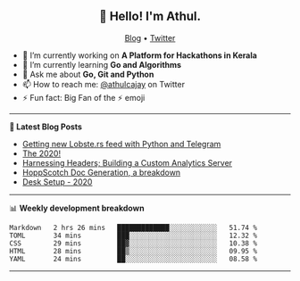 <h2 align="center">👋 Hello! I'm Athul.</h2>
<p align="center">
  <a href="https://blog.athulcyriac.xyz">Blog</a> •
  <a href="https://twitter.com/athulcajay">Twitter</a>
</p>


- 🔭 I’m currently working on **A Platform for Hackathons in Kerala**
- 🌱 I’m currently learning **Go and Algorithms**
- 💬 Ask me about **Go, Git and Python**
- 📫 How to reach me: [@athulcajay](https://twitter.com/athulcajay) on Twitter
- ⚡ Fun fact: Big Fan of the :zap: emoji

-------

**📝 Latest Blog Posts**

<!-- BLOG-POST-LIST:START -->
- [Getting new Lobste.rs feed with Python and Telegram](https://blog.athulcyriac.xyz/lobsters_feed/)
- [The 2020!](https://blog.athulcyriac.xyz/2020/)
- [Harnessing Headers; Building a Custom Analytics Server](https://blog.athulcyriac.xyz/analytics_from_scratch/)
- [HoppScotch Doc Generation, a breakdown](https://blog.athulcyriac.xyz/hopp-gen/)
- [Desk Setup - 2020](https://blog.athulcyriac.xyz/desk-2020/)
<!-- BLOG-POST-LIST:END -->

-------

📊 **Weekly development breakdown**
<!--START_SECTION:waka-->
```text
Markdown   2 hrs 26 mins   █████████████░░░░░░░░░░░░   51.74 % 
TOML       34 mins         ███░░░░░░░░░░░░░░░░░░░░░░   12.32 % 
CSS        29 mins         ██▓░░░░░░░░░░░░░░░░░░░░░░   10.38 % 
HTML       28 mins         ██▒░░░░░░░░░░░░░░░░░░░░░░   09.95 % 
YAML       24 mins         ██░░░░░░░░░░░░░░░░░░░░░░░   08.58 % 
```
<!--END_SECTION:waka-->

-------
